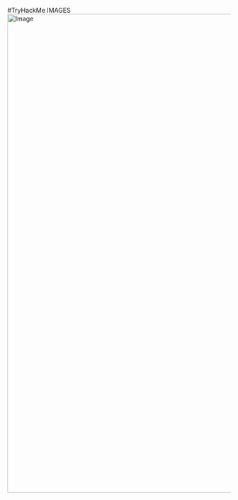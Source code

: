 #TryHackMe IMAGES
<img width="1920" height="1080" alt="Image" src="https://github.com/user-attachments/assets/556f249c-d250-425a-87a8-a1f16be5de77" />
